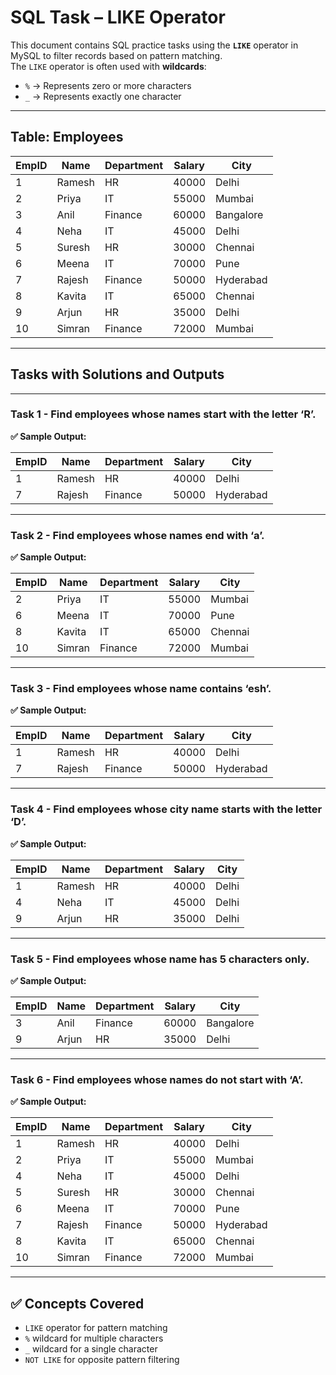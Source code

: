 #  SQL Task – LIKE Operator

This document contains SQL practice tasks using the **`LIKE`** operator in MySQL to filter records based on pattern matching.  
The `LIKE` operator is often used with **wildcards**:
- `%` → Represents zero or more characters  
- `_` → Represents exactly one character  

---

## Table: Employees

| EmpID | Name   | Department | Salary | City      |
| ----- | ------ | ---------- | ------ | --------- |
| 1     | Ramesh | HR         | 40000  | Delhi     |
| 2     | Priya  | IT         | 55000  | Mumbai    |
| 3     | Anil   | Finance    | 60000  | Bangalore |
| 4     | Neha   | IT         | 45000  | Delhi     |
| 5     | Suresh | HR         | 30000  | Chennai   |
| 6     | Meena  | IT         | 70000  | Pune      |
| 7     | Rajesh | Finance    | 50000  | Hyderabad |
| 8     | Kavita | IT         | 65000  | Chennai   |
| 9     | Arjun  | HR         | 35000  | Delhi     |
| 10    | Simran | Finance    | 72000  | Mumbai    |

---

## Tasks with Solutions and Outputs

---

### **Task 1** - Find employees whose names start with the letter ‘R’.

**✅ Sample Output:**

| EmpID | Name   | Department | Salary | City      |
| ----- | ------ | ---------- | ------ | --------- |
| 1     | Ramesh | HR         | 40000  | Delhi     |
| 7     | Rajesh | Finance    | 50000  | Hyderabad |

---

### **Task 2** - Find employees whose names end with ‘a’.

**✅ Sample Output:**

| EmpID | Name   | Department | Salary | City    |
| ----- | ------ | ---------- | ------ | ------- |
| 2     | Priya  | IT         | 55000  | Mumbai  |
| 6     | Meena  | IT         | 70000  | Pune    |
| 8     | Kavita | IT         | 65000  | Chennai |
| 10    | Simran | Finance    | 72000  | Mumbai  |

---

### **Task 3** - Find employees whose name contains ‘esh’.

**✅ Sample Output:**

| EmpID | Name   | Department | Salary | City      |
| ----- | ------ | ---------- | ------ | --------- |
| 1     | Ramesh | HR         | 40000  | Delhi     |
| 7     | Rajesh | Finance    | 50000  | Hyderabad |

---

### **Task 4** - Find employees whose city name starts with the letter ‘D’.

**✅ Sample Output:**

| EmpID | Name   | Department | Salary | City  |
| ----- | ------ | ---------- | ------ | ----- |
| 1     | Ramesh | HR         | 40000  | Delhi |
| 4     | Neha   | IT         | 45000  | Delhi |
| 9     | Arjun  | HR         | 35000  | Delhi |

---

### **Task 5** - Find employees whose name has 5 characters only.

**✅ Sample Output:**

| EmpID | Name  | Department | Salary | City      |
| ----- | ----- | ---------- | ------ | --------- |
| 3     | Anil  | Finance    | 60000  | Bangalore |
| 9     | Arjun | HR         | 35000  | Delhi     |

---

### **Task 6** - Find employees whose names do not start with ‘A’.

**✅ Sample Output:**

| EmpID | Name   | Department | Salary | City      |
| ----- | ------ | ---------- | ------ | --------- |
| 1     | Ramesh | HR         | 40000  | Delhi     |
| 2     | Priya  | IT         | 55000  | Mumbai    |
| 4     | Neha   | IT         | 45000  | Delhi     |
| 5     | Suresh | HR         | 30000  | Chennai   |
| 6     | Meena  | IT         | 70000  | Pune      |
| 7     | Rajesh | Finance    | 50000  | Hyderabad |
| 8     | Kavita | IT         | 65000  | Chennai   |
| 10    | Simran | Finance    | 72000  | Mumbai    |

---

## ✅ Concepts Covered

* `LIKE` operator for pattern matching
* `%` wildcard for multiple characters
* `_` wildcard for a single character
* `NOT LIKE` for opposite pattern filtering
